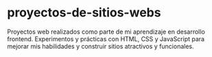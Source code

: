 # proyectos-de-sitios-webs
Proyectos web realizados como parte de mi aprendizaje en desarrollo frontend. Experimentos y prácticas con HTML, CSS y JavaScript para mejorar mis habilidades y construir sitios atractivos y funcionales.
